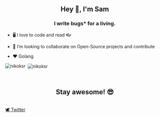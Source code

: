 <h2 align="center">Hey 👋, I'm Sam</h2>
<h3 align="center">I write bugs* for a living.</h3>

- 🖥 I love to code and read 👓

- 👯 I’m looking to collaborate on Open-Source projects and contribute

- ❤️ Golang


<p><img align="left" src="https://github-readme-stats-topaz-six.vercel.app/api?username=samthom&show_icons=true&locale=en&layout=compact&include_all_commits=true&count_private=true&theme=tokyonight" alt="nikoksr" /></p>

<p>&nbsp;<img align="center" src="https://github-readme-stats-topaz-six.vercel.app/api/top-langs/?username=samthom&langs_count=10&layout=compact&show_icons=true&locale=en&theme=tokyonight&hide=Vim%20script,cmake,css,html" alt="nikoksr" /></p>

&nbsp;
<h2 align="center">Stay awesome! 😎</h2>

<br>
<a rel="me" href="https://twitter.com/imsamthoms">🕊️ Twitter</a>
